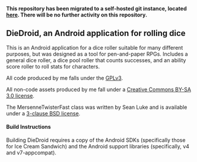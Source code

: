 
**This repository has been migrated to a self-hosted git instance, located [here](https://code.7thmagic.net/logomancer/diedroid). There will be no further activity on this repository.**

## DieDroid, an Android application for rolling dice

This is an Android application for a dice roller suitable for many different purposes, but was designed as a tool for pen-and-paper RPGs. Includes a general dice roller, a dice pool roller that counts successes, and an ability score roller to roll stats for characters.

All code produced by me falls under the [GPLv3](http://www.gnu.org/licenses/gpl-3.0-standalone.html).

All non-code assets produced by me fall under a [Creative Commons BY-SA 3.0 license](http://creativecommons.org/licenses/by-sa/3.0/).

The MersenneTwisterFast class was written by Sean Luke and is available under a [3-clause BSD license](http://www.cs.gmu.edu/~sean/research/).

#### Build Instructions
Building DieDroid requires a copy of the Android SDKs (specifically those for Ice Cream Sandwich) and the Android support libraries (specifically, v4 and v7-appcompat).
